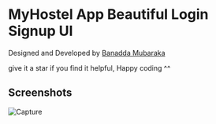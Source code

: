 # MyHostel App Beautiful Login Signup UI 
Designed and Developed by [Banadda Mubaraka](https://github.com/BANADDA/)

give it a star if you find it helpful, 
Happy coding ^^

## Screenshots

![Capture](https://user-images.githubusercontent.com/40917856/135775792-4425f3ad-7fbb-4c26-8a93-6a5aaf87d30f.PNG)
